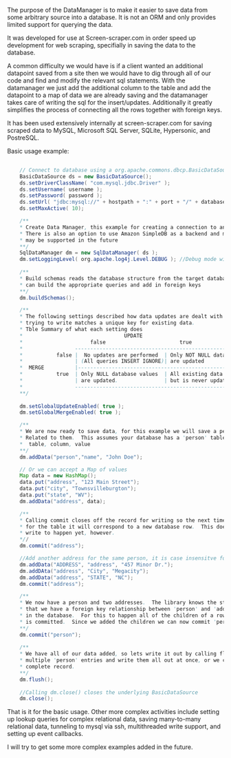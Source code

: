 The purpose of the DataManager is to make it easier to save data from some arbitrary source into a database.  It is not an ORM and only provides limited support for querying the data.  

It was developed for use at Screen-scraper.com in order speed up development for web scraping, specifially in saving the data to the database.  

A common difficulty we would have is if a client wanted an additional datapoint saved from a site then we would have to dig through all of our code and find and modify the relevant sql statements.  With the datamanager we just add the additional column to the table and add the datapoint to a map of data we are already saving and the datamanager takes care of writing the sql for the insert/updates.  Additionally it greatly simplifies the process of connecting all the rows together with foreign keys.

It has been used extensively internally at screen-scraper.com for saving scraped data to MySQL, Microsoft SQL Server, SQLite, Hypersonic, and PostreSQL.

Basic usage example:

```java
    
    // Connect to database using a org.apache.commons.dbcp.BasicDataSource
    BasicDataSource ds = new BasicDataSource();
    ds.setDriverClassName( "com.mysql.jdbc.Driver" );
    ds.setUsername( username );
    ds.setPassword( password );
    ds.setUrl( "jdbc:mysql://" + hostpath + ":" + port + "/" + database + "?" + dbparams );
    ds.setMaxActive( 10);

    /**
    * Create Data Manager, this example for creating a connection to an sql rdbms
    * There is also an option to use Amazon SimpleDB as a backend and more backends 
    * may be supported in the future
    **/
    SqlDataManager dm = new SqlDataManager( ds );
    dm.setLoggingLevel( org.apache.log4j.Level.DEBUG ); //Debug mode will log out the sql queries generated
  
    /**
    * Build schemas reads the database structure from the target database so that the library
    * can build the appropriate queries and add in foreign keys
    **/
    dm.buildSchemas();

    /**
    * The following settings described how data updates are dealt with in cases where the data we are 
    * trying to write matches a unique key for existing data.
    * Tble Summary of what each setting does
    *                                 UPDATE
    *                      false                        true
    *                 --------------------------------------------------------------
    *           false |  No updates are performed  | Only NOT NULL database values |
    *                 | (All queries INSERT IGNORE)| are updated                   |
    *  MERGE          |------------------------------------------------------------| 
    *           true  | Only NULL database values  | All existing data is updated, |
    *                 | are updated.               | but is never updated to NULL  |
    *                 --------------------------------------------------------------
    **/
    
    dm.setGlobalUpdateEnabled( true );
    dm.setGlobalMergeEnabled( true );

    /**
    * We are now ready to save data, for this example we will save a person and a couple of addresses
    * Related to them.  This assumes your database has a 'person' table and an 'address' table.
    *  table, column, value 
    **/
    dm.addData("person","name", "John Doe");

    // Or we can accept a Map of values
    Map data = new HashMap();
    data.put("address", "123 Main Street");
    data.put("city", "Townsvilleburgton");
    data.put("state", "WV");
    dm.addData("address", data);

    /**
    * Calling commit closes off the record for writing so the next time dm.addData is called
    * for the table it will correspond to a new database row.  This does not cause the actuall
    * write to happen yet, however.
    *//
    dm.commit("address");

    //Add another address for the same person, it is case insensitve for table/column names
    dm.addData("ADDRESS", "address", "457 Minor Dr.");
    dm.addDAta("address", "City", "Megacity");
    dm.addData("address", "STATE", "NC");
    dm.commit("address");

    /**
    * We now have a person and two addresses.  The library knows the structure of the database and 
    * that we have a foreign key relationship between 'person' and 'address' so it will connect them 
    * in the database.  For this to happen all of the children of a row need to be added before the parent
    * is committed.  Since we added the children we can now commit 'person'.
    **/
    dm.commit("person");
    
    /**
    * We have all of our data added, so lets write it out by calling flush().  If we wanted we could add     
    * multiple 'person' entries and write them all out at once, or we could write them out once we get a
    * complete record. 
    **/
    dm.flush(); 
    
    //Calling dm.close() closes the underlying BasicDataSource
    dm.close();
```
That is it for the basic usage. 
Other more complex activities include setting up lookup queries for complex relational data, saving many-to-many relational data, tunneling to mysql via ssh, multithreaded write support, and setting up event callbacks.

I will try to get some more complex examples added in the future.
   
    

 
